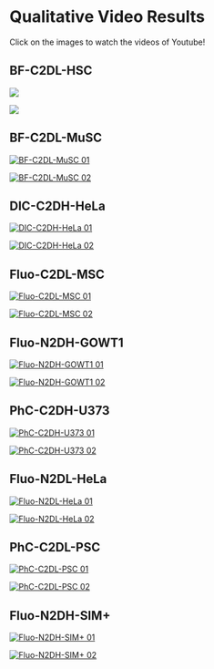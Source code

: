 # Qualitative Video Results

Click on the images to watch the videos of Youtube!


  
   

## BF-C2DL-HSC

[![ ](https://img.youtube.com/vi/wpr864qvMwU/0.jpg)](https://www.youtube.com/watch?v=wpr864qvMwU)

[![ ](https://img.youtube.com/vi/xb4R7YVEWso/0.jpg)](https://www.youtube.com/watch?v=xb4R7YVEWso)

## BF-C2DL-MuSC

[![BF-C2DL-MuSC 01](https://img.youtube.com/vi/qnvu5cNz7ek/0.jpg)](https://www.youtube.com/watch?v=qnvu5cNz7ek)

[![BF-C2DL-MuSC 02](https://img.youtube.com/vi/-e_7ItnzyVw/0.jpg)](https://www.youtube.com/watch?v=-e_7ItnzyVw)


## DIC-C2DH-HeLa

[![DIC-C2DH-HeLa 01](https://img.youtube.com/vi/vtBe5TwUgTs/0.jpg)](https://www.youtube.com/watch?v=vtBe5TwUgTs)

[![DIC-C2DH-HeLa 02](https://img.youtube.com/vi/SXkyAyobV4o/0.jpg)](https://www.youtube.com/watch?v=SXkyAyobV4o)

## Fluo-C2DL-MSC

[![Fluo-C2DL-MSC 01](https://img.youtube.com/vi/ECDpundFIdo/0.jpg)](https://www.youtube.com/watch?v=ECDpundFIdo)

[![Fluo-C2DL-MSC 02](https://img.youtube.com/vi/WkQ9rQhwmvI/0.jpg)](https://www.youtube.com/watch?v=WkQ9rQhwmvI)


## Fluo-N2DH-GOWT1

[![Fluo-N2DH-GOWT1 01](https://img.youtube.com/vi/iJCERA2Y-Fs/0.jpg)](https://www.youtube.com/watch?v=iJCERA2Y-Fs)

[![Fluo-N2DH-GOWT1 02](https://img.youtube.com/vi/ID/0.jpg)](https://www.youtube.com/watch?v=ID)

## PhC-C2DH-U373

[![PhC-C2DH-U373 01](https://img.youtube.com/vi/ID/0.jpg)](https://www.youtube.com/watch?v=ID)

[![PhC-C2DH-U373 02](https://img.youtube.com/vi/ID/0.jpg)](https://www.youtube.com/watch?v=ID)

## Fluo-N2DL-HeLa

[![Fluo-N2DL-HeLa 01](https://img.youtube.com/vi/ID/0.jpg)](https://www.youtube.com/watch?v=ID)

[![Fluo-N2DL-HeLa 02](https://img.youtube.com/vi/ID/0.jpg)](https://www.youtube.com/watch?v=ID)

## PhC-C2DL-PSC

[![PhC-C2DL-PSC 01](https://img.youtube.com/vi/ID/0.jpg)](https://www.youtube.com/watch?v=ID)

[![PhC-C2DL-PSC 02](https://img.youtube.com/vi/ID/0.jpg)](https://www.youtube.com/watch?v=ID)

## Fluo-N2DH-SIM+

[![Fluo-N2DH-SIM+ 01](https://img.youtube.com/vi/ID/0.jpg)](https://www.youtube.com/watch?v=ID)

[![Fluo-N2DH-SIM+ 02](https://img.youtube.com/vi/ID/0.jpg)](https://www.youtube.com/watch?v=ID)
